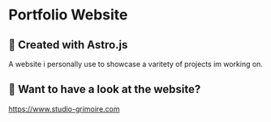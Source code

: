 # Portfolio Website

## 🚀 Created with Astro.js

A website i personally use to showcase a varitety of projects im working on.

## 👀 Want to have a look at the website?
https://www.studio-grimoire.com
